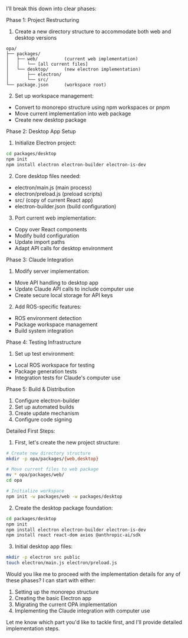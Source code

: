 I'll break this down into clear phases:

Phase 1: Project Restructuring
1. Create a new directory structure to accommodate both web and desktop versions
```
opa/
├── packages/
│   ├── web/          (current web implementation)
│   │   └── [all current files]
│   └── desktop/      (new electron implementation)
│       ├── electron/
│       └── src/
└── package.json      (workspace root)
```

2. Set up workspace management:
- Convert to monorepo structure using npm workspaces or pnpm
- Move current implementation into web package
- Create new desktop package

Phase 2: Desktop App Setup
1. Initialize Electron project:
```bash
cd packages/desktop
npm init
npm install electron electron-builder electron-is-dev
```

2. Core desktop files needed:
- electron/main.js (main process)
- electron/preload.js (preload scripts)
- src/ (copy of current React app)
- electron-builder.json (build configuration)

3. Port current web implementation:
- Copy over React components
- Modify build configuration
- Update import paths
- Adapt API calls for desktop environment

Phase 3: Claude Integration
1. Modify server implementation:
- Move API handling to desktop app
- Update Claude API calls to include computer use
- Create secure local storage for API keys

2. Add ROS-specific features:
- ROS environment detection
- Package workspace management
- Build system integration

Phase 4: Testing Infrastructure
1. Set up test environment:
- Local ROS workspace for testing
- Package generation tests
- Integration tests for Claude's computer use

Phase 5: Build & Distribution
1. Configure electron-builder
2. Set up automated builds
3. Create update mechanism
4. Configure code signing

Detailed First Steps:

1. First, let's create the new project structure:
```bash
# Create new directory structure
mkdir -p opa/packages/{web,desktop}

# Move current files to web package
mv * opa/packages/web/
cd opa

# Initialize workspace
npm init -w packages/web -w packages/desktop
```

2. Create the desktop package foundation:
```bash
cd packages/desktop
npm init
npm install electron electron-builder electron-is-dev
npm install react react-dom axios @anthropic-ai/sdk
```

3. Initial desktop app files:
```bash
mkdir -p electron src public
touch electron/main.js electron/preload.js
```

Would you like me to proceed with the implementation details for any of these phases? I can start with either:

1. Setting up the monorepo structure
2. Creating the basic Electron app
3. Migrating the current OPA implementation
4. Implementing the Claude integration with computer use

Let me know which part you'd like to tackle first, and I'll provide detailed implementation steps.